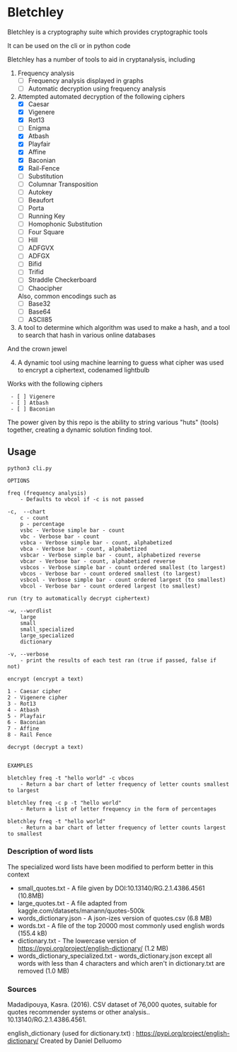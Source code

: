 # Bletchley

Bletchley is a cryptography suite which provides cryptographic tools

It can be used on the cli or in python code

Bletchley has a number of tools to aid in cryptanalysis, including

1. Frequency analysis
    - [ ] Frequency analysis displayed in graphs
    - [ ] Automatic decryption using frequency analysis
    
2. Attempted automated decryption of the following ciphers
    - [x] Caesar
    - [x] Vigenere
    - [x] Rot13
    - [ ] Enigma
    - [x] Atbash
    - [x] Playfair
    - [x] Affine
    - [x] Baconian
    - [x] Rail-Fence
    - [ ] Substitution
    - [ ] Columnar Transposition
    - [ ] Autokey
    - [ ] Beaufort
    - [ ] Porta
    - [ ] Running Key
    - [ ] Homophonic Substitution
    - [ ] Four Square
    - [ ] Hill
    - [ ] ADFGVX
    - [ ] ADFGX
    - [ ] Bifid
    - [ ] Trifid
    - [ ] Straddle Checkerboard 
    - [ ] Chaocipher

    Also, common encodings such as 
    - [ ] Base32
    - [ ] Base64
    - [ ] ASCII85

3. A tool to determine which algorithm was used to make a hash, and a tool to search that hash in various online databases

And the crown jewel 

4. A dynamic tool using machine learning to guess what cipher was used to encrypt a ciphertext, codenamed lightbulb 

Works with the following ciphers
   
     - [ ] Vigenere
     - [ ] Atbash
     - [ ] Baconian


The power given by this repo is the ability to string various "huts" (tools) together, creating a dynamic solution finding tool. 

## Usage

```
python3 cli.py

OPTIONS

freq (frequency analysis)
    - Defaults to vbcol if -c is not passed

-c,  --chart
    c - count
    p - percentage
    vsbc - Verbose simple bar - count
    vbc - Verbose bar - count
    vsbca - Verbose simple bar - count, alphabetized
    vbca - Verbose bar - count, alphabetized
    vsbcar - Verbose simple bar - count, alphabetized reverse
    vbcar - Verbose bar - count, alphabetized reverse
    vsbcos - Verbose simple bar - count ordered smallest (to largest)
    vbcos - Verbose bar - count ordered smallest (to largest)
    vsbcol - Verbose simple bar - count ordered largest (to smallest)
    vbcol - Verbose bar - count ordered largest (to smallest)

run (try to automatically decrypt ciphertext)

-w, --wordlist
    large
    small
    small_specialized
    large_specialized
    dictionary

-v, --verbose
    - print the results of each test ran (true if passed, false if not)

encrypt (encrypt a text)

1 - Caesar cipher
2 - Vigenere cipher
3 - Rot13
4 - Atbash
5 - Playfair
6 - Baconian
7 - Affine
8 - Rail Fence

decrypt (decrypt a text)


EXAMPLES

bletchley freq -t "hello world" -c vbcos
    - Return a bar chart of letter frequency of letter counts smallest to largest

bletchley freq -c p -t "hello world"
    - Return a list of letter frequency in the form of percentages

bletchley freq -t "hello world"
    - Return a bar chart of letter frequency of letter counts largest to smallest
```

### Description of word lists

The specialized word lists have been modified to perform better in this context

* small_quotes.txt - A file given by DOI:10.13140/RG.2.1.4386.4561 (10.8MB)
* large_quotes.txt - A file adapted from kaggle.com/datasets/manann/quotes-500k
* words_dictionary.json - A json-izes version of quotes.csv (6.8 MB)
* words.txt - A file of the top 20000 most commonly used english words (155.4 kB)
* dictionary.txt - The lowercase version of https://pypi.org/project/english-dictionary/ (1.2 MB)
* words_dictionary_specialized.txt - words_dictionary.json except all words with less than 4 characters and which aren't in dictionary.txt are removed (1.0 MB)

### Sources

Madadipouya, Kasra. (2016). CSV dataset of 76,000 quotes, suitable for quotes recommender systems or other analysis.. 10.13140/RG.2.1.4386.4561. 

english_dictionary (used for dictionary.txt) : https://pypi.org/project/english-dictionary/ Created by Daniel Delluomo 